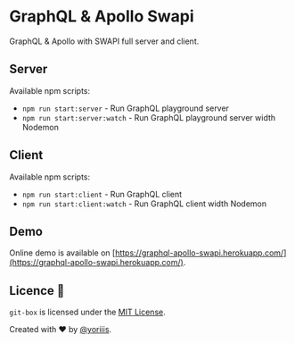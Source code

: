 # GraphQL & Apollo Swapi

GraphQL & Apollo with SWAPI full server and client.

## Server

Available npm scripts:

* `npm run start:server` - Run GraphQL playground server
* `npm run start:server:watch` - Run GraphQL playground server width Nodemon

## Client

Available npm scripts:

* `npm run start:client` - Run GraphQL client
* `npm run start:client:watch` - Run GraphQL client width Nodemon

## Demo

Online demo is available on [https://graphql-apollo-swapi.herokuapp.com/](https://graphql-apollo-swapi.herokuapp.com/).


## Licence 🤞

`git-box` is licensed under the [MIT License](http://opensource.org/licenses/MIT).

Created with ♥ by [@yoriiis](http://github.com/yoriiis).
